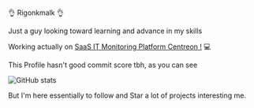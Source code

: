 :ok_hand: Rigonkmalk :ok_hand:

Just a guy looking toward learning and advance in my skills

Working actually on [SaaS IT Monitoring Platform Centreon !](https://centreon.com) :computer:

This Profile hasn't good commit score tbh, as you can see

![GitHub stats](https://github-readme-stats.vercel.app/api?username=rigonkmalk&count_private=true&show_icons=true&title_color=fff&icon_color=79ff97&text_color=9f9f9f&bg_color=151515)

But I'm here essentially to follow and Star a lot of projects interesting me.
